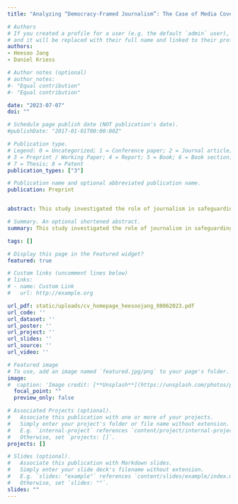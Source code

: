 ```yaml
---
title: "Analyzing “Democracy-Framed Journalism”: The Case of Media Coverage of Election Deniers During the 2022 U.S. Midterm Elections"

# Authors
# If you created a profile for a user (e.g. the default `admin` user), write the username (folder name) here 
# and it will be replaced with their full name and linked to their profile.
authors:
- Heesoo Jang
- Daniel Kriess

# Author notes (optional)
# author_notes:
#- "Equal contribution"
#- "Equal contribution"

date: "2023-07-07"
doi: ""

# Schedule page publish date (NOT publication's date).
#publishDate: "2017-01-01T00:00:00Z"

# Publication type.
# Legend: 0 = Uncategorized; 1 = Conference paper; 2 = Journal article;
# 3 = Preprint / Working Paper; 4 = Report; 5 = Book; 6 = Book section;
# 7 = Thesis; 8 = Patent
publication_types: ["3"]

# Publication name and optional abbreviated publication name.
publication: Preprint


abstract: This study investigated the role of journalism in safeguarding democracy. To accomplish this, it introduces a novel framework termed "democracy-framed journalism," which emphasizes the foregrounding of democracy both as an established norm and as a political ideal. Using the U.S. as a case study, the study applies the framework to analyze a comprehensive dataset of 708 articles encompassing 21 races in the 2022 U.S. midterm elections. Additionally, interviews with twelve journalists are conducted to evaluate their perspectives and practices regarding democracy-framed coverage. While the study centers on the U.S. as a case study, its implications extend beyond this specific context, offering insights into the broader challenges faced by democratic societies worldwide. The findings reveal a significant gap in journalism's performance, with limited presence of democracy-frames and weak statements in addressing election deniers. The study underscores the urgency of addressing threats to democracy and proposes a normative and analytical framework for evaluating journalistic contributions to safeguarding democratic processes.

# Summary. An optional shortened abstract.
summary: This study investigated the role of journalism in safeguarding democracy. To accomplish this, it introduces a novel framework termed "democracy-framed journalism," which emphasizes the foregrounding of democracy both as an established norm and as a political ideal. Using the U.S. as a case study, the study applies the framework to analyze a comprehensive dataset of 708 articles encompassing 21 races in the 2022 U.S. midterm elections. Additionally, interviews with twelve journalists are conducted to evaluate their perspectives and practices regarding democracy-framed coverage.

tags: []

# Display this page in the Featured widget?
featured: true

# Custom links (uncomment lines below)
# links:
# - name: Custom Link
#   url: http://example.org

url_pdf: static/uploads/cv_homepage_heesoojang_08062023.pdf
url_code: ''
url_dataset: ''
url_poster: ''
url_project: ''
url_slides: ''
url_source: ''
url_video: ''

# Featured image
# To use, add an image named `featured.jpg/png` to your page's folder. 
image:
#  caption: 'Image credit: [**Unsplash**](https://unsplash.com/photos/pLCdAaMFLTE)'
  focal_point: ""
  preview_only: false

# Associated Projects (optional).
#   Associate this publication with one or more of your projects.
#   Simply enter your project's folder or file name without extension.
#   E.g. `internal-project` references `content/project/internal-project/index.md`.
#   Otherwise, set `projects: []`.
projects: []

# Slides (optional).
#   Associate this publication with Markdown slides.
#   Simply enter your slide deck's filename without extension.
#   E.g. `slides: "example"` references `content/slides/example/index.md`.
#   Otherwise, set `slides: ""`.
slides: ""
---
```




